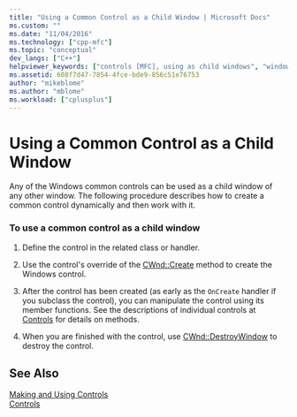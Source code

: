 ```yaml
---
title: "Using a Common Control as a Child Window | Microsoft Docs"
ms.custom: ""
ms.date: "11/04/2016"
ms.technology: ["cpp-mfc"]
ms.topic: "conceptual"
dev_langs: ["C++"]
helpviewer_keywords: ["controls [MFC], using as child windows", "windows [MFC], common controls as", "child windows [MFC], common controls as", "common controls [MFC], child windows", "Windows common controls [MFC], child windows"]
ms.assetid: 608f7d47-7854-4fce-bde9-856c51e76753
author: "mikeblome"
ms.author: "mblome"
ms.workload: ["cplusplus"]
---
```

# Using a Common Control as a Child Window
Any of the Windows common controls can be used as a child window of any other window. The following procedure describes how to create a common control dynamically and then work with it.  
  
### To use a common control as a child window  
  
1.  Define the control in the related class or handler.  
  
2.  Use the control's override of the [CWnd::Create](../mfc/reference/cwnd-class.md#create) method to create the Windows control.  
  
3.  After the control has been created (as early as the `OnCreate` handler if you subclass the control), you can manipulate the control using its member functions. See the descriptions of individual controls at [Controls](../mfc/controls-mfc.md) for details on methods.  
  
4.  When you are finished with the control, use [CWnd::DestroyWindow](../mfc/reference/cwnd-class.md#destroywindow) to destroy the control.  
  
## See Also  
 [Making and Using Controls](../mfc/making-and-using-controls.md)   
 [Controls](../mfc/controls-mfc.md)


